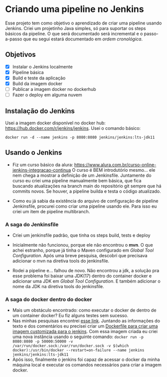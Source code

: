 # Criando uma pipeline no Jenkins

Esse projeto tem como objetivo o aprendizado de criar uma pipeline usando Jenkins. Criei um projetinho Java simples, só para suportar os steps básicos da pipeline.
O que será documentado será incremental e o passo-a-passo que eu segui estará documentado em _ordem cronológica_.

## Objetivos

- [x] Instalar o Jenkins localmente
- [x] Pipeline básica
- [x] Build e teste da aplicação
- [x] Build da imagem docker
- [ ] Publicar a imagem docker no dockerhub
- [ ] Fazer o deploy em alguma nuvem

## Instalação do Jenkins

Usei a imagem docker disponível no docker hub: https://hub.docker.com/r/jenkins/jenkins. Usei o comando básico:

    docker run -d --name jenkins -p 8080:8080 jenkins/jenkins:lts-jdk11

## Usando o Jenkins

- Fiz um curso básico da alura: https://www.alura.com.br/curso-online-jenkins-integracao-continua
  O curso é BEM introdutório mesmo... ele nem chega a mostrar a definição de um Jenkinsfile. Juntamente do curso eu criei uma pipeline manualmente bem básica, que fica buscando atualizações na branch main do repositório git sempre que há commits novos. Se houver, a pipeline builda e testa o código atualizado.

- Como eu já sabia da existência do arquivo de configuração de pipeline Jenkinsfile, procurei como criar uma pipeline usando ele. Para isso eu criei um item de pipeline multibranch.

### A saga do Jenkinsfile

- Criei um jenkinsfile padrão, que tinha os steps build, tests e deploy

- Inicialmente não funcionou, porque ele não encontrou o **mvn**. O que achei estranho, porque já tinha o Maven configurado em _Global Tool Configuration_. Após uma breve pesquisa, descobri que precisava adicionar o mvn na diretiva tools do jenkinsfile.
- Rodei a pipeline e... falhou de novo. Não encontrou a jdk, a solução pra esse problema foi baixar uma JDK(17) dentro do container docker e adicionar uma JDK em _Global Tool Configuration_. E também adicionar o nome da JDK na diretiva tools do jenkinsfile.

### A saga do docker dentro do docker

- Mais um obstáculo encontrado: como executar o docker de dentro de um container docker? Eu fiz alguns testes sem sucesso.
- Nas minhas pesquisas encontrei [esse link](https://blog.container-solutions.com/running-docker-in-jenkins-in-docker#). Juntando as informações do texto e dos comentários eu precisei criar um [Dockerfile para criar uma imagem customizada para o jenkins](https://github.com/julioomoura/via-cep-simple-integration/blob/main/jenkins.Dockerfile). Com essa imagem criada eu criei uma nova instância usando o seguinte comando:
  `docker run -p 8080:8080 -p 50000:50000 -v /var/run/docker.sock:/var/run/docker.sock -v $(which docker):/usr/bin/docker --restart=on-failure --name jenkins jenkins/jenkins:lts-jdk11`
- Após isso, finalmente o jenkins foi capaz de acessar o docker da minha máquina local e executar os comandos necessários para criar a imagem docker.
